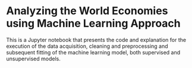 # Analyzing the World Economies using Machine Learning Approach

This is a Jupyter notebook that presents the code and explanation for the execution of the
data acquisition, cleaning and preprocessing and subsequent fitting of the machine learning
model, both supervised and unsupervised models.
